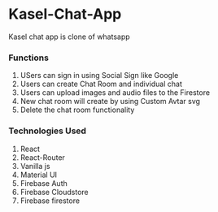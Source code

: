 # Kasel-Chat-App
Kasel chat app is clone of whatsapp

### Functions
1. USers can sign in using Social Sign like Google
2. Users can create Chat Room and individual chat 
3. Users can upload images and audio files to the Firestore
4. New chat room will create by using Custom Avtar svg
5. Delete the chat room functionality

### Technologies Used

1. React
2. React-Router
3. Vanilla js
4. Material UI
5. Firebase Auth
6. Firebase Cloudstore
7. Firebase firestore
